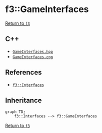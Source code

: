 # f3::GameInterfaces

[Return to `f3`](/docs/f3.md)

## C++

- [`GameInterfaces.hpp`](/c++/include/GameInterfaces.hpp)
- [`GameInterfaces.cpp`](/c++/source/GameInterfaces.cpp)

## References

- [`f3::Interfaces`](/docs/f3/Interfaces.md)

## Inheritance

```mermaid
graph TD;
    f3::Interfaces --> f3::GameInterfaces
```

[Return to `f3`](/docs/f3.md)